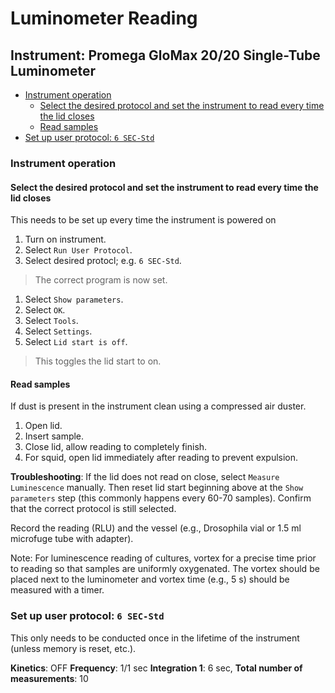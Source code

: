 # Luminometer Reading

## Instrument: Promega GloMax 20/20 Single-Tube Luminometer

<!-- TOC depthFrom:3 depthTo:6 withLinks:1 updateOnSave:1 orderedList:0 -->

- [Instrument operation](#instrument-operation)
	- [Select the desired protocol and set the instrument to read every time the lid closes](#select-the-desired-protocol-and-set-the-instrument-to-read-every-time-the-lid-closes)
	- [Read samples](#read-samples)
- [Set up user protocol: `6 SEC-Std`](#set-up-user-protocol-6-sec-std)

<!-- /TOC -->

### Instrument operation

#### Select the desired protocol and set the instrument to read every time the lid closes

This needs to be set up every time the instrument is powered on

1. Turn on instrument.
1. Select `Run User Protocol`.
1. Select desired protocl; e.g. `6 SEC-Std`.
> The correct program is now set.

1. Select `Show parameters`.
1. Select `OK`.
1. Select `Tools`.
1. Select `Settings`.
1. Select `Lid start is off`.
> This toggles the lid start to on.

#### Read samples

If dust is present in the instrument clean using a compressed air duster.

1. Open lid.
1. Insert sample.
1. Close lid, allow reading to completely finish.
1. For squid, open lid immediately after reading to prevent expulsion.

**Troubleshooting**: If the lid does not read on close, select `Measure Luminescence` manually. Then reset lid start beginning above at the `Show parameters` step (this commonly happens every 60-70 samples). Confirm that the correct protocol is still selected.

Record the reading (RLU) and the vessel (e.g., Drosophila vial or 1.5 ml microfuge tube with adapter).

Note: For luminescence reading of cultures, vortex for a precise time prior to reading so that samples are uniformly oxygenated. The vortex should be placed next to the luminometer and vortex time (e.g., 5 s) should be measured with a timer.

### Set up user protocol: `6 SEC-Std`

This only needs to be conducted once in the lifetime of the instrument (unless memory is reset, etc.).

**Kinetics**: OFF
**Frequency**: 1/1 sec
**Integration 1**: 6 sec, **Total number of measurements**: 10
